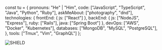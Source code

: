 const tu = {
    pronouns: "He" | "Him",
    code: ["JavaScript", "TypeScript", "Java", "Python", "Ruby"],
    askMeAbout: ["photography", "dnd"],
    technologies: {
        frontEnd: {
            js: ["React"]
        },
        backEnd: {
            js: ["NodeJS", "Express"],
	    ruby: ["Rails"],
	    java: ["Spring Boot"]
        },
        devOps: ["AWS", "Docker", "Kubernetes"],
        databases: ["MongoDB", "MySQL", "PostgreSQL"],
    },
    tools: ["Tmux", "Vim", "GraphQL"]
};

![SHIELD](https://user-images.githubusercontent.com/75064256/163944936-9e0958aa-e454-4ab0-8abc-3489e9a95052.jpg)
